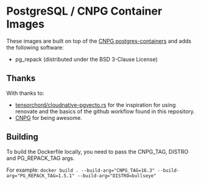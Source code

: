# PostgreSQL / CNPG Container Images

These images are built on top of the [CNPG postgres-containers](https://github.com/cloudnative-pg/postgres-containers)
and adds the following software:

- pg_repack (distributed under the BSD 3-Clause License)

## Thanks

With thanks to:

- [tensorchord/cloudnative-pgvecto.rs](https://github.com/tensorchord/cloudnative-pgvecto.rs)
  for the inspiration for using renovate and the basics of the github workflow found in
  this repository.
- [CNPG](https://github.com/cloudnative-pg) for being awesome.

## Building

To build the Dockerfile locally, you need to pass the CNPG_TAG, DISTRO and PG_REPACK_TAG args. 

For example:
`docker build . --build-arg="CNPG_TAG=16.3" --build-arg="PG_REPACK_TAG=1.5.1" --build-arg="DISTRO=bullseye"`
